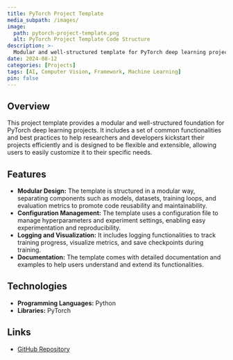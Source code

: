 ```yaml
---
title: PyTorch Project Template
media_subpath: /images/
image:
  path: pytorch-project-template.png
  alt: PyTorch Project Template Code Structure
description: >-
  Modular and well-structured template for PyTorch deep learning projects.
date: 2024-08-12
categories: [Projects]
tags: [AI, Computer Vision, Framework, Machine Learning]
pin: false
---
```


## Overview

This project template provides a modular and well-structured foundation for PyTorch deep learning projects. It includes a set of common functionalities and best practices to help researchers and developers kickstart their projects efficiently and is designed to be flexible and extensible, allowing users to easily customize it to their specific needs.

## Features

- **Modular Design:** The template is structured in a modular way, separating components such as models, datasets, training loops, and evaluation metrics to promote code reusability and maintainability.
- **Configuration Management:** The template uses a configuration file to manage hyperparameters and experiment settings, enabling easy experimentation and reproducibility.
- **Logging and Visualization:** It includes logging functionalities to track training progress, visualize metrics, and save checkpoints during training.
- **Documentation:** The template comes with detailed documentation and examples to help users understand and extend its functionalities.

## Technologies

- **Programming Languages:** Python
- **Libraries:** PyTorch

## Links

- [GitHub Repository](https://github.com/xico2001pt/pytorch-project-template)
